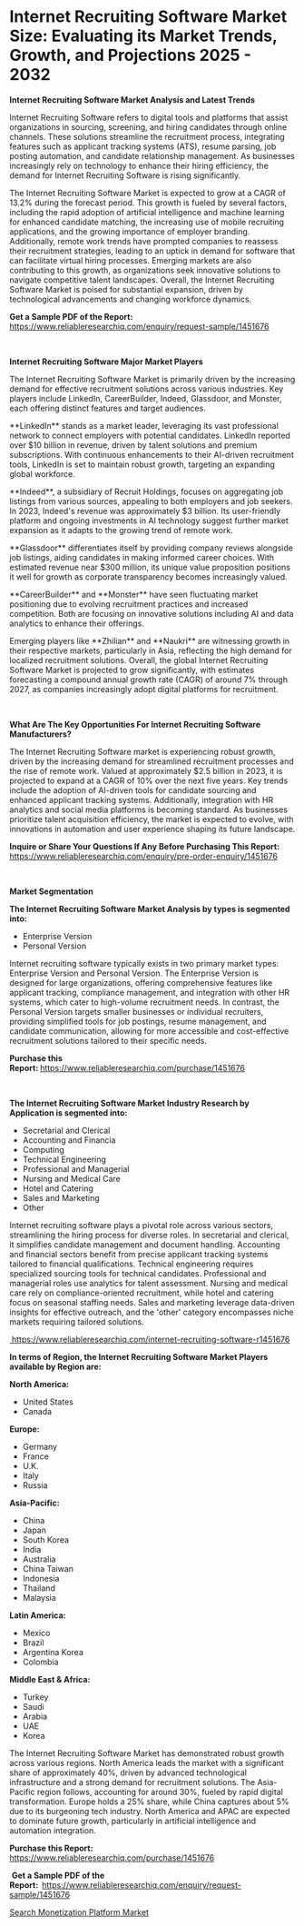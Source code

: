 <p><h1>Internet Recruiting Software Market Size: Evaluating its Market Trends, Growth, and Projections 2025 - 2032</h1></p><p><strong>Internet Recruiting Software Market Analysis and Latest Trends</strong></p>
<p><p>Internet Recruiting Software refers to digital tools and platforms that assist organizations in sourcing, screening, and hiring candidates through online channels. These solutions streamline the recruitment process, integrating features such as applicant tracking systems (ATS), resume parsing, job posting automation, and candidate relationship management. As businesses increasingly rely on technology to enhance their hiring efficiency, the demand for Internet Recruiting Software is rising significantly.</p><p>The Internet Recruiting Software Market is expected to grow at a CAGR of 13.2% during the forecast period. This growth is fueled by several factors, including the rapid adoption of artificial intelligence and machine learning for enhanced candidate matching, the increasing use of mobile recruiting applications, and the growing importance of employer branding. Additionally, remote work trends have prompted companies to reassess their recruitment strategies, leading to an uptick in demand for software that can facilitate virtual hiring processes. Emerging markets are also contributing to this growth, as organizations seek innovative solutions to navigate competitive talent landscapes. Overall, the Internet Recruiting Software Market is poised for substantial expansion, driven by technological advancements and changing workforce dynamics.</p></p>
<p><strong>Get a Sample PDF of the Report:&nbsp;</strong> <a href="https://www.reliableresearchiq.com/enquiry/request-sample/1451676?utm_campaign=3283&utm_medium=2&utm_source=Github&utm_content=ia&utm_term=09032025&utm_id=internet-recruiting-software">https://www.reliableresearchiq.com/enquiry/request-sample/1451676</a></p>
<p>&nbsp;</p>
<p><strong>Internet Recruiting Software Major Market Players</strong></p>
<p><p>The Internet Recruiting Software Market is primarily driven by the increasing demand for effective recruitment solutions across various industries. Key players include LinkedIn, CareerBuilder, Indeed, Glassdoor, and Monster, each offering distinct features and target audiences.</p><p>**LinkedIn** stands as a market leader, leveraging its vast professional network to connect employers with potential candidates. LinkedIn reported over $10 billion in revenue, driven by talent solutions and premium subscriptions. With continuous enhancements to their AI-driven recruitment tools, LinkedIn is set to maintain robust growth, targeting an expanding global workforce.</p><p>**Indeed**, a subsidiary of Recruit Holdings, focuses on aggregating job listings from various sources, appealing to both employers and job seekers. In 2023, Indeed's revenue was approximately $3 billion. Its user-friendly platform and ongoing investments in AI technology suggest further market expansion as it adapts to the growing trend of remote work.</p><p>**Glassdoor** differentiates itself by providing company reviews alongside job listings, aiding candidates in making informed career choices. With estimated revenue near $300 million, its unique value proposition positions it well for growth as corporate transparency becomes increasingly valued.</p><p>**CareerBuilder** and **Monster** have seen fluctuating market positioning due to evolving recruitment practices and increased competition. Both are focusing on innovative solutions including AI and data analytics to enhance their offerings.</p><p>Emerging players like **Zhilian** and **Naukri** are witnessing growth in their respective markets, particularly in Asia, reflecting the high demand for localized recruitment solutions. Overall, the global Internet Recruiting Software Market is projected to grow significantly, with estimates forecasting a compound annual growth rate (CAGR) of around 7% through 2027, as companies increasingly adopt digital platforms for recruitment.</p></p>
<p>&nbsp;</p>
<p><strong>What Are The Key Opportunities For Internet Recruiting Software Manufacturers?</strong></p>
<p><p>The Internet Recruiting Software market is experiencing robust growth, driven by the increasing demand for streamlined recruitment processes and the rise of remote work. Valued at approximately $2.5 billion in 2023, it is projected to expand at a CAGR of 10% over the next five years. Key trends include the adoption of AI-driven tools for candidate sourcing and enhanced applicant tracking systems. Additionally, integration with HR analytics and social media platforms is becoming standard. As businesses prioritize talent acquisition efficiency, the market is expected to evolve, with innovations in automation and user experience shaping its future landscape.</p></p>
<p><strong>Inquire or Share Your Questions If Any Before Purchasing This Report:</strong> <a href="https://www.reliableresearchiq.com/enquiry/pre-order-enquiry/1451676?utm_campaign=3283&utm_medium=2&utm_source=Github&utm_content=ia&utm_term=09032025&utm_id=internet-recruiting-software">https://www.reliableresearchiq.com/enquiry/pre-order-enquiry/1451676</a></p>
<p>&nbsp;</p>
<p><strong>Market Segmentation</strong></p>
<p><strong>The Internet Recruiting Software Market Analysis by types is segmented into:</strong></p>
<p><ul><li>Enterprise Version</li><li>Personal Version</li></ul></p>
<p><p>Internet recruiting software typically exists in two primary market types: Enterprise Version and Personal Version. The Enterprise Version is designed for large organizations, offering comprehensive features like applicant tracking, compliance management, and integration with other HR systems, which cater to high-volume recruitment needs. In contrast, the Personal Version targets smaller businesses or individual recruiters, providing simplified tools for job postings, resume management, and candidate communication, allowing for more accessible and cost-effective recruitment solutions tailored to their specific needs.</p></p>
<p><strong>Purchase this Report:&nbsp;</strong><a href="https://www.reliableresearchiq.com/purchase/1451676?utm_campaign=3283&utm_medium=2&utm_source=Github&utm_content=ia&utm_term=09032025&utm_id=internet-recruiting-software">https://www.reliableresearchiq.com/purchase/1451676</a></p>
<p>&nbsp;</p>
<p><strong>The Internet Recruiting Software Market Industry Research by Application is segmented into:</strong></p>
<p><ul><li>Secretarial and Clerical</li><li>Accounting and Financia</li><li>Computing</li><li>Technical Engineering</li><li>Professional and Managerial</li><li>Nursing and Medical Care</li><li>Hotel and Catering</li><li>Sales and Marketing</li><li>Other</li></ul></p>
<p><p>Internet recruiting software plays a pivotal role across various sectors, streamlining the hiring process for diverse roles. In secretarial and clerical, it simplifies candidate management and document handling. Accounting and financial sectors benefit from precise applicant tracking systems tailored to financial qualifications. Technical engineering requires specialized sourcing tools for technical candidates. Professional and managerial roles use analytics for talent assessment. Nursing and medical care rely on compliance-oriented recruitment, while hotel and catering focus on seasonal staffing needs. Sales and marketing leverage data-driven insights for effective outreach, and the 'other' category encompasses niche markets requiring tailored solutions.</p></p>
<p><a href="https://www.reliableresearchiq.com/internet-recruiting-software-r1451676?utm_campaign=3283&utm_medium=2&utm_source=Github&utm_content=ia&utm_term=09032025&utm_id=internet-recruiting-software">&nbsp;https://www.reliableresearchiq.com/internet-recruiting-software-r1451676</a></p>
<p><strong>In terms of Region, the Internet Recruiting Software Market Players available by Region are:</strong></p>
<p>
    <p> <strong> North America: </strong>
        <ul>
            <li>United States</li>
            <li>Canada</li>
        </ul>
        </p> 
    <p> <strong> Europe: </strong>
        <ul>
            <li>Germany</li>
            <li>France</li>
            <li>U.K.</li>
            <li>Italy</li>
            <li>Russia</li>
        </ul>
        </p> 
    <p> <strong> Asia-Pacific: </strong>
        <ul>
            <li>China</li>
            <li>Japan</li>
            <li>South Korea</li>
            <li>India</li>
            <li>Australia</li>
            <li>China Taiwan</li>
            <li>Indonesia</li>
            <li>Thailand</li>
            <li>Malaysia</li>
        </ul>
        </p> 
    <p> <strong> Latin America: </strong>
        <ul>
            <li>Mexico</li>
            <li>Brazil</li>
            <li>Argentina Korea</li>
            <li>Colombia</li>
        </ul>
        </p> 
    <p> <strong> Middle East & Africa: </strong>
        <ul>
            <li>Turkey</li>
            <li>Saudi</li>
            <li>Arabia</li>
            <li>UAE</li>
            <li>Korea</li>
        </ul>
    </p>
    </p>
<p><p>The Internet Recruiting Software Market has demonstrated robust growth across various regions. North America leads the market with a significant share of approximately 40%, driven by advanced technological infrastructure and a strong demand for recruitment solutions. The Asia-Pacific region follows, accounting for around 30%, fueled by rapid digital transformation. Europe holds a 25% share, while China captures about 5% due to its burgeoning tech industry. North America and APAC are expected to dominate future growth, particularly in artificial intelligence and automation integration.</p></p>
<p><strong>Purchase this Report: </strong><a href="https://www.reliableresearchiq.com/purchase/1451676?utm_campaign=3283&utm_medium=2&utm_source=Github&utm_content=ia&utm_term=09032025&utm_id=internet-recruiting-software">https://www.reliableresearchiq.com/purchase/1451676</a></p>
<p>&nbsp;<strong>Get a Sample PDF of the Report:&nbsp;&nbsp;</strong><a href="https://www.reliableresearchiq.com/enquiry/request-sample/1451676?utm_campaign=3283&utm_medium=2&utm_source=Github&utm_content=ia&utm_term=09032025&utm_id=internet-recruiting-software">https://www.reliableresearchiq.com/enquiry/request-sample/1451676</a></p>
<p><strong></strong></p>
<p><p><a href="https://github.com/saeiddaemo/Market-Research-Report-List-1/blob/main/search-monetization-platform-market.md?utm_campaign=3283&utm_medium=2&utm_source=Github&utm_content=ia&utm_term=09032025&utm_id=internet-recruiting-software">Search Monetization Platform Market</a></p></p>